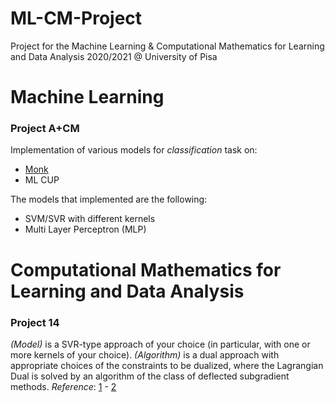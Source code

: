 # ML-CM-Project

Project for the Machine Learning &amp; Computational Mathematics for Learning and Data Analysis 2020/2021 @ University of Pisa

# Machine Learning
### Project A+CM
Implementation of various models for *classification* task on:
- [Monk](http://archive.ics.uci.edu/ml/datasets/MONK%27s+Problems) 
- ML CUP

The models that implemented are the following:
 - SVM/SVR with different kernels
 - Multi Layer Perceptron (MLP)

# Computational Mathematics for Learning and Data Analysis

### Project 14
*(Model)* is a SVR-type approach of your choice (in particular, with one or more kernels of your choice).
*(Algorithm)* is a dual approach with appropriate choices of the constraints to be dualized, where the Lagrangian Dual is solved by an algorithm of the class of deflected subgradient methods.
*Reference*: [1][1] - [2][2]

<!-- References -->
[1]: http://pages.di.unipi.it/frangio/abstracts.html#MPC16
[2]: http://www.jmlr.org/papers/volume12/duchi11a/duchi11a.pdf